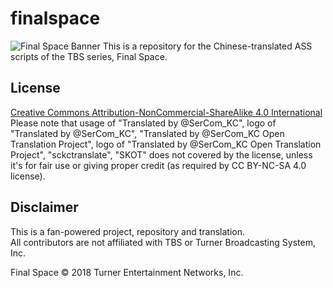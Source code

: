# finalspace
![Final Space Banner](https://user-images.githubusercontent.com/15853348/36712397-91cc853a-1bc3-11e8-8a2c-1ead0154f625.jpg)
This is a repository for the Chinese-translated ASS scripts of the TBS series, Final Space.

## License
[Creative Commons Attribution-NonCommercial-ShareAlike 4.0 International](https://creativecommons.org/licenses/by-nc-sa/4.0/deed)  
Please note that usage of "Translated by @SerCom_KC", logo of "Translated by @SerCom_KC", "Translated by @SerCom_KC Open Translation Project", logo of "Translated by @SerCom_KC Open Translation Project", "sckctranslate", "SKOT" does not covered by the license, unless it's for fair use or giving proper credit (as required by CC BY-NC-SA 4.0 license).

## Disclaimer
This is a fan-powered project, repository and translation.  
All contributors are not affiliated with TBS or Turner Broadcasting System, Inc.

Final Space © 2018 Turner Entertainment Networks, Inc.
